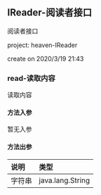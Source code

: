## IReader-阅读者接口

阅读者接口
<p> project: heaven-IReader </p>
<p> create on 2020/3/19 21:43 </p>

### read-读取内容

读取内容

#### 方法入参

暂无入参

#### 方法出参

| 说明 | 类型 |
|:---|:---|
| 字符串 | java.lang.String |




